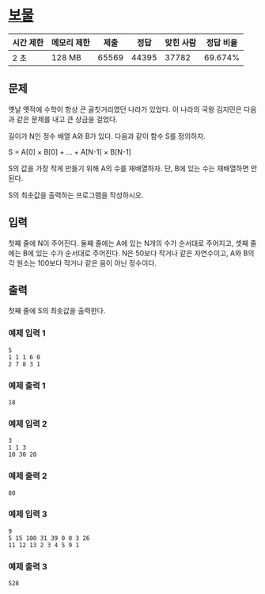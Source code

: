 
# [보물](https://www.acmicpc.net/problem/1026)

|시간 제한| 메모리 제한 |제출|정답|맞힌 사람|정답 비율|
|----|--------|----|----|----|----|
|2 초| 128 MB |65569|44395|37782|69.674%|

## 문제
옛날 옛적에 수학이 항상 큰 골칫거리였던 나라가 있었다. 이 나라의 국왕 김지민은 다음과 같은 문제를 내고 큰 상금을 걸었다.

길이가 N인 정수 배열 A와 B가 있다. 다음과 같이 함수 S를 정의하자.

S = A[0] × B[0] + ... + A[N-1] × B[N-1]

S의 값을 가장 작게 만들기 위해 A의 수를 재배열하자. 단, B에 있는 수는 재배열하면 안 된다.

S의 최솟값을 출력하는 프로그램을 작성하시오.

## 입력
첫째 줄에 N이 주어진다. 둘째 줄에는 A에 있는 N개의 수가 순서대로 주어지고, 셋째 줄에는 B에 있는 수가 순서대로 주어진다. N은 50보다 작거나 같은 자연수이고, A와 B의 각 원소는 100보다 작거나 같은 음이 아닌 정수이다.

## 출력
첫째 줄에 S의 최솟값을 출력한다.





### 예제 입력 1
```
5
1 1 1 6 0
2 7 8 3 1
```

### 예제 출력 1
```
18
```
### 예제 입력 2
```
3
1 1 3
10 30 20
```

### 예제 출력 2
```
80
```
### 예제 입력 3
```
9
5 15 100 31 39 0 0 3 26
11 12 13 2 3 4 5 9 1
```

### 예제 출력 3
```
528
```

